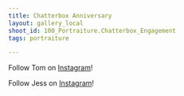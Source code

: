 ```yaml
---
title: Chatterbox Anniversary 
layout: gallery_local
shoot_id: 100_Portraiture.Chatterbox_Engagement
tags: portraiture

---
```


Follow Tom on [Instagram](https://www.instagram.com/tomukuncosplay)!

Follow Jess on [Instagram](https://www.instagram.com/whoozica)!

